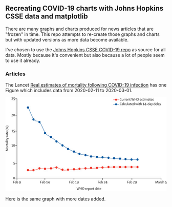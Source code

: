 ## Recreating COVID-19 charts with Johns Hopkins CSSE data and matplotlib

There are many graphs and charts produced for news articles that are "frozen"
in time. This repo attempts to re-create those graphs and charts but with
updated versions as more data become available.

I've chosen to use the [Johns Hopkins CSSE COVID-19 repo](https://github.com/CSSEGISandData/COVID-19)
as source for all data. Mostly because it's convenient but also because a lot
of people seem to use it already.

### Articles

The Lancet [Real estimates of mortality following COVID-19 infection](https://www.thelancet.com/journals/laninf/article/PIIS1473-3099(20)30195-X/fulltext) has one Figure which includes data from 2020-02-11 to 2020-03-01.

![Global COVID-19 mortality rates (Feb 11 to March 1, 2020) Current WHO mortality estimates (total deaths divided by total confirmed cases), and mortality rates calculated by dividing the total number of deaths by the total number of confirmed cases 14 days previously.](Lancet1-Figure1-org.jpg)

Here is the same graph with more dates added.



